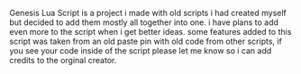 Genesis Lua Script is a project i made with old scripts i had created myself but decided to add them mostly all together into one. i have plans to add even more to the script when i get better ideas. 
some features added to this script was taken from an old paste pin with old code from other scripts, if you see your code inside of the script please let me know so i can add credits to the orginal creator. 
